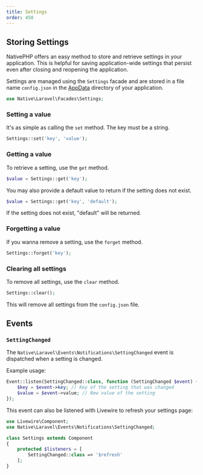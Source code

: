 ```yaml
---
title: Settings
order: 450
---
```


## Storing Settings

NativePHP offers an easy method to store and retrieve settings in your application. This is helpful for saving application-wide settings that persist even after closing and reopening the application.

Settings are managed using the `Settings` facade and  are stored in a file name `config.json` in the [AppData](/docs/1/getting-started/debugging#start-from-scratch) directory of your application.
```php
use Native\Laravel\Facades\Settings;
```

### Setting a value
It's as simple as calling the `set` method. The key must be a string.
```php
Settings::set('key', 'value');
```

### Getting a value
To retrieve a setting, use the `get` method.
```php
$value = Settings::get('key');
```

You may also provide a default value to return if the setting does not exist.
```php
$value = Settings::get('key', 'default');
```
If the setting does not exist, "default" will be returned.

### Forgetting a value
If you wanna remove a setting, use the `forget` method.
```php
Settings::forget('key');
```

### Clearing all settings
To remove all settings, use the `clear` method.
```php
Settings::clear();
```
This will remove all settings from the `config.json` file.

## Events

### `SettingChanged`
The `Native\Laravel\Events\Notifications\SettingChanged` event is dispatched when a setting is changed.

Example usage:
```php
Event::listen(SettingChanged::class, function (SettingChanged $event) {
    $key = $event->key; // Key of the setting that was changed
    $value = $event->value; // New value of the setting
});
```

This event can also be listened with Livewire to refresh your settings page:
```php
use Livewire\Component;
use Native\Laravel\Events\Notifications\SettingChanged;

class Settings extends Component
{
    protected $listeners = [
        SettingChanged::class => '$refresh'
    ];
}
```

